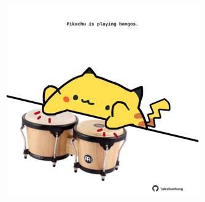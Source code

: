 <!-- built at 21/07/2023, 24:01:22 UTC -->
<p align="center">
  <img width="500" height="500" src="./ReadmeImage.svg">
</p>
